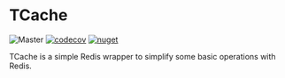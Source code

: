 # TCache
![Master](https://github.com/greenygh0st/tcache/workflows/Master/badge.svg?branch=master) [![codecov](https://codecov.io/gh/greenygh0st/tcache/branch/master/graph/badge.svg)](https://codecov.io/gh/greenygh0st/sharp-sanity) [![nuget](https://img.shields.io/nuget/v/TCache)](https://www.nuget.org/packages/TCache/)

TCache is a simple Redis wrapper to simplify some basic operations with Redis.
